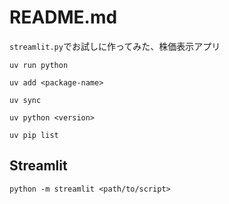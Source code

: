 # README.md

`streamlit.py`でお試しに作ってみた、株価表示アプリ


```shell
uv run python

uv add <package-name>

uv sync

uv python <version>

uv pip list
```

## Streamlit

```shell
python -m streamlit <path/to/script>
```


